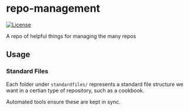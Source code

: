 # repo-management

[![License](https://img.shields.io/badge/License-Apache%202.0-green.svg)](https://opensource.org/licenses/Apache-2.0)

A repo of helpful things for managing the many repos

## Usage

### Standard Files

Each folder under `standardfiles/` represents a standard file structure we want in a certian type of repository, such as a cookbook.

Automated tools ensure these are kept in sync.
